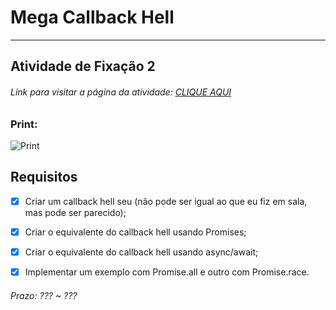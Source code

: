 # Mega Callback Hell 

---  

## Atividade de Fixação 2  

###### Link para visitar a página da atividade: [CLIQUE AQUI](https://giunossauro.github.io/iFood_Lets-Code_Sala-842/)

### Print:

![Print]()

## Requisitos

- [x] Criar um callback hell seu (não pode ser igual ao que eu fiz em sala, mas pode ser parecido);  

- [x] Criar o equivalente do callback hell usando Promises;  

- [x] Criar o equivalente do callback hell usando async/await;  

- [x] Implementar um exemplo com Promise.all e outro com Promise.race.  

###### Prazo: ??? ~ ???  

